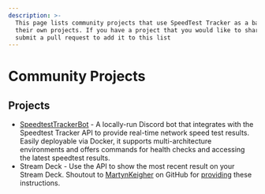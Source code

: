 ```yaml
---
description: >-
  This page lists community projects that use SpeedTest Tracker as a base for
  their own projects. If you have a project that you would like to share, please
  submit a pull request to add it to this list
---
```


# Community Projects

## Projects

* [SpeedtestTrackerBot](https://github.com/josephistired/SpeedtestTrackerBot) - A locally-run Discord bot that integrates with the Speedtest Tracker API to provide real-time network speed test results. Easily deployable via Docker, it supports multi-architecture environments and offers commands for health checks and accessing the latest speedtest results.
* Stream Deck - Use the API to show the most recent result on your Stream Deck. Shoutout to [MartynKeigher](https://github.com/MartynKeigher) on GitHub for [providing](https://github.com/alexjustesen/speedtest-tracker/issues/1191) these instructions.
